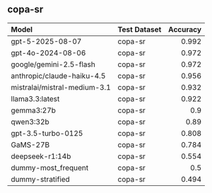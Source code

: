 ## copa-sr

| Model                        | Test Dataset   |   Accuracy |
|:-----------------------------|:---------------|-----------:|
| gpt-5-2025-08-07             | copa-sr        |      0.992 |
| gpt-4o-2024-08-06            | copa-sr        |      0.972 |
| google/gemini-2.5-flash      | copa-sr        |      0.972 |
| anthropic/claude-haiku-4.5   | copa-sr        |      0.956 |
| mistralai/mistral-medium-3.1 | copa-sr        |      0.932 |
| llama3.3:latest              | copa-sr        |      0.922 |
| gemma3:27b                   | copa-sr        |      0.9   |
| qwen3:32b                    | copa-sr        |      0.89  |
| gpt-3.5-turbo-0125           | copa-sr        |      0.808 |
| GaMS-27B                     | copa-sr        |      0.784 |
| deepseek-r1:14b              | copa-sr        |      0.554 |
| dummy-most_frequent          | copa-sr        |      0.5   |
| dummy-stratified             | copa-sr        |      0.494 |